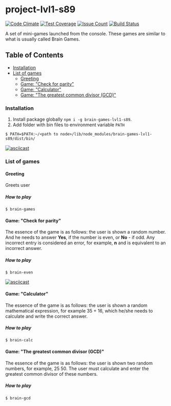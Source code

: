 # project-lvl1-s89

[![Code Climate](https://codeclimate.com/github/baranovRP/project-lvl1-s89/badges/gpa.svg)](https://codeclimate.com/github/baranovRP/project-lvl1-s89)
[![Test Coverage](https://codeclimate.com/github/baranovRP/project-lvl1-s89/badges/coverage.svg)](https://codeclimate.com/github/baranovRP/project-lvl1-s89/coverage)
[![Issue Count](https://codeclimate.com/github/baranovRP/project-lvl1-s89/badges/issue_count.svg)](https://codeclimate.com/github/baranovRP/project-lvl1-s89)
[![Build Status](https://travis-ci.org/baranovRP/project-lvl1-s89.svg?branch=master)](https://travis-ci.org/baranovRP/project-lvl1-s89)

A set of mini-games launched from the console. These games are similar to what is usually called Brain Games.

## Table of Contents
- [Installation](#installation)
- [List of games](#list-of-games)
  - [Greeting](#greeting)
  - [Game: "Check for parity"](#game-check-for-parity)
  - [Game: "Calculator"](#game-calculator)
  - [Game: "The greatest common divisor (GCD)"](#game-the-greatest-common-divisor)
  
### Installation
1. Install package globally ```npm i -g brain-games-lvl1-s89```.
1. Add folder with bin files to environment variable ```PATH```

```$ PATH=$PATH:~/<path to node>/lib/node_modules/brain-games-lvl1-s89/dist/bin/```

[![asciicast](https://asciinema.org/a/1tljpb5aisqk5nc5hezzfsm84.png)](https://asciinema.org/a/1tljpb5aisqk5nc5hezzfsm84)

### List of games
#### Greeting
Greets user
##### How to play
```$ brain-games```

#### Game: "Check for parity"
The essence of the game is as follows: the user is shown a random number. And he needs to answer **Yes**, if the number is even, or **No** - if odd.
Any incorrect entry is considered an error, for example, **n** and is equivalent to an incorrect answer.

##### How to play
```$ brain-even```

[![asciicast](https://asciinema.org/a/b3fznmuk2e29p9dmm4lfv29ee.png)](https://asciinema.org/a/b3fznmuk2e29p9dmm4lfv29ee)

#### Game: "Calculator"
The essence of the game is as follows: the user is shown a random mathematical expression, for example 35 + 16, which he/she needs to calculate and write the correct answer.

##### How to play
```$ brain-calc```

#### Game: "The greatest common divisor (GCD)"
The essence of the game is as follows: the user is shown two random numbers, for example, 25 50. The user must calculate and enter the greatest common divisor of these numbers.

##### How to play
```$ brain-gcd```
